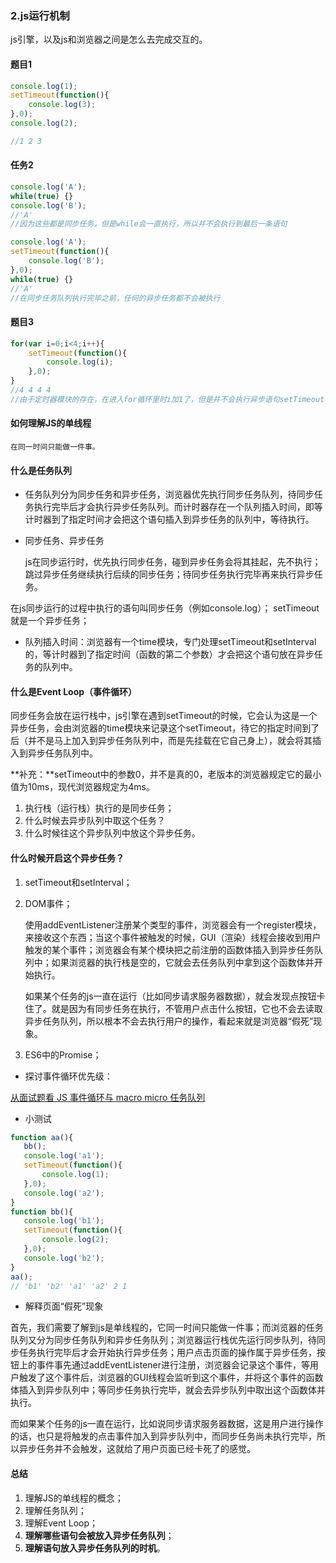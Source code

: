 ### 2.js运行机制

js引擎，以及js和浏览器之间是怎么去完成交互的。

#### 题目1
```js
console.log(1);
setTimeout(function(){
    console.log(3);
},0);
console.log(2);

//1 2 3
```

#### 任务2
```js
console.log('A');
while(true) {}
console.log('B');
//'A'
//因为这些都是同步任务，但是while会一直执行，所以并不会执行到最后一条语句
```

```js
console.log('A');
setTimeout(function(){
    console.log('B');
},0);
while(true) {}
//'A'
//在同步任务队列执行完毕之前，任何的异步任务都不会被执行
```

#### 题目3
```js
for(var i=0;i<4;i++){
    setTimeout(function(){
        console.log(i);
    },0);
}
//4 4 4 4
//由于定时器模块的存在，在进入for循环里时i加1了，但是并不会执行异步语句setTimeout，而是会由time模块记住它，等到了指定时间才会把它加入到异步任务队列
```

#### 如何理解JS的单线程

    在同一时间只能做一件事。

#### 什么是任务队列

- 任务队列分为同步任务和异步任务，浏览器优先执行同步任务队列，待同步任务执行完毕后才会执行异步任务队列。而计时器存在一个队列插入时间，即等计时器到了指定时间才会把这个语句插入到异步任务的队列中，等待执行。

- 同步任务、异步任务

    js在同步运行时，优先执行同步任务，碰到异步任务会将其挂起，先不执行；跳过异步任务继续执行后续的同步任务；待同步任务执行完毕再来执行异步任务。

在js同步运行的过程中执行的语句叫同步任务（例如console.log）；
    setTimeout就是一个异步任务；

- 队列插入时间：浏览器有一个time模块，专门处理setTimeout和setInterval的，等计时器到了指定时间（函数的第二个参数）才会把这个语句放在异步任务的队列中。


#### 什么是Event Loop（事件循环）

 同步任务会放在运行栈中，js引擎在遇到setTimeout的时候，它会认为这是一个异步任务，会由浏览器的time模块来记录这个setTimeout，待它的指定时间到了后（并不是马上加入到异步任务队列中，而是先挂载在它自己身上），就会将其插入到异步任务队列中。 

 **补充：**setTimeout中的参数0，并不是真的0，老版本的浏览器规定它的最小值为10ms，现代浏览器规定为4ms。

1. 执行栈（运行栈）执行的是同步任务；
 2. 什么时候去异步队列中取这个任务？
 3. 什么时候往这个异步队列中放这个异步任务。

 #### 什么时候开启这个异步任务？

 1. setTimeout和setInterval；
 2. DOM事件；

    使用addEventListener注册某个类型的事件，浏览器会有一个register模块，来接收这个东西；当这个事件被触发的时候，GUI（渲染）线程会接收到用户触发的某个事件；浏览器会有某个模块把之前注册的函数体插入到异步任务队列中；如果浏览器的执行栈是空的，它就会去任务队列中拿到这个函数体并开始执行。
    
    如果某个任务的js一直在运行（比如同步请求服务器数据），就会发现点按钮卡住了。就是因为有同步任务在执行，不管用户点击什么按钮，它也不会去读取异步任务队列，所以根本不会去执行用户的操作，看起来就是浏览器“假死”现象。

 3. ES6中的Promise；

 - 探讨事件循环优先级：

 [从面试题看 JS 事件循环与 macro micro 任务队列](https://juejin.im/post/5c8a024d51882546be0a3082)


- 小测试
 ```js
function aa(){
    bb();
    console.log('a1');
    setTimeout(function(){
        console.log(1);
    },0);
    console.log('a2');
}
function bb(){
    console.log('b1');
    setTimeout(function(){
        console.log(2);
    },0);
    console.log('b2');
}
aa();
// 'b1' 'b2' 'a1' 'a2' 2 1
```

- 解释页面“假死”现象

首先，我们需要了解到js是单线程的，它同一时间只能做一件事；而浏览器的任务队列又分为同步任务队列和异步任务队列；浏览器运行栈优先运行同步队列，待同步任务执行完毕后才会开始执行异步任务；用户点击页面的操作属于异步任务，按钮上的事件事先通过addEventListener进行注册，浏览器会记录这个事件，等用户触发了这个事件后，浏览器的GUI线程会监听到这个事件，并将这个事件的函数体插入到异步队列中；等同步任务执行完毕，就会去异步队列中取出这个函数体并执行。

而如果某个任务的js一直在运行，比如说同步请求服务器数据，这是用户进行操作的话，也只是将触发的点击事件加入到异步队列中，而同步任务尚未执行完毕，所以异步任务并不会触发，这就给了用户页面已经卡死了的感觉。

#### 总结

1. 理解JS的单线程的概念；
2. 理解任务队列；
3. 理解Event Loop；
4. **理解哪些语句会被放入异步任务队列**；
5. **理解语句放入异步任务队列的时机**。
